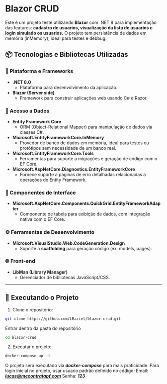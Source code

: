 # Blazor CRUD

Este é um projeto teste utilizando **Blazor** com .NET 8 para implementação das features: **cadastro de usuarios, visualização da lista de usuarios e login simulado os usuarios.** O projeto tem persistência de dados em memória (inMemory), ideal para testes e debbug.

## 📦 Tecnologias e Bibliotecas Utilizadas

### 🔧 Plataforma e Frameworks

- **.NET 8.0**
  - Plataforma para desenvolvimento da aplicação.
- **Blazor (Server side)**
  - Framework para construir aplicações web usando C# e Razor.

### 💾 Acesso a Dados

- **Entity Framework Core**
  - ORM (Object-Relational Mapper) para manipulação de dados via classes C#.
- **Microsoft.EntityFrameworkCore.InMemory**
  - Provedor de banco de dados em memória, ideal para testes ou protótipos sem necessidade de um banco real.
- **Microsoft.EntityFrameworkCore.Tools**
  - Ferramentas para suporte a migrações e geração de código com o EF Core.
- **Microsoft.AspNetCore.Diagnostics.EntityFrameworkCore**
  - Fornece suporte a páginas de erro detalhadas relacionadas a operações do Entity Framework.

### 🧩 Componentes de Interface

- **Microsoft.AspNetCore.Components.QuickGrid.EntityFrameworkAdapter**
  - Componente de tabela para exibição de dados, com integração nativa com o EF Core.

### ⚙️ Ferramentas de Desenvolvimento

- **Microsoft.VisualStudio.Web.CodeGeneration.Design**
  - Suporte a **scaffolding** para geração  código (ex: models, pages).

### 🌐 Front-end

- **LibMan (Library Manager)**
  - Gerenciador de bibliotecas JavaScript/CSS.

---

## 🚀 Executando o Projeto

1. Clone o repositório:

```bash
git clone https://github.com/LRaziel/blazor-crud.git
```

Entrar dentro da pasta do repositório
```bash
cd blazor-crud
```

2. Executar o projeto:
```bash
docker-compose up -d
```

O projeto será executado via ***docker-compose*** para mais praticidade. 
Para login inicial no projeto, usar usuario padrão definido no código:
Email: ***lucas@mecontratapf.com***
Senha: ***123***
